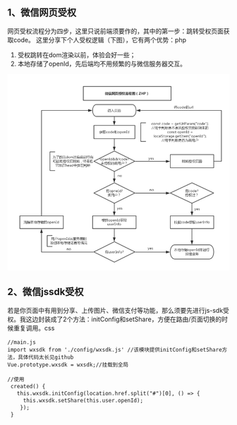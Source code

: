 ## 1、微信网页受权

网页受权流程分为四步，这里只说前端须要作的，其中的第一步：跳转受权页面获取code。 这里分享下个人受权逻辑（下图），它有两个优势：php

1. 受权跳转在dom渲染以前，体验会好一些；
2. 本地存储了openId，先后端均不用频繁的与微信服务器交互。

![Alt](media/020_346_a04.png)

## 2、微信jssdk受权

若是你页面中有用到分享、上传图片、微信支付等功能，那么须要先进行js-sdk受权。我这边封装成了2个方法：initConfig和setShare，方便在路由/页面切换的时候重复调用。css

```
//main.js
import wxsdk from './config/wxsdk.js' //该模块提供initConfig和setShare方法，具体代码太长见github
Vue.prototype.wxsdk = wxsdk;//挂载到全局

//使用
 created() {
   this.wxsdk.initConfig(location.href.split("#")[0], () => {
     this.wxsdk.setShare(this.user.openId);
    });
 }
```


